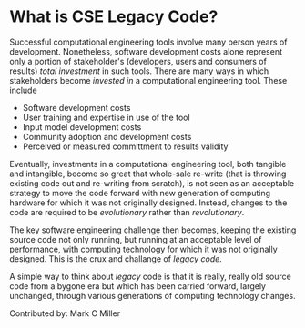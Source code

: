 # What is CSE Legacy Code?

Successful computational engineering tools involve many person years of development. Nonetheless, software
development costs alone represent only a portion of stakeholder's (developers, users and consumers of results)
*total investment* in such tools. There are many ways in which stakeholders become *invested in* a computational
engineering tool. These include

* Software development costs
* User training and expertise in use of the tool
* Input model development costs
* Community adoption and development costs
* Perceived or measured committment to results validity

Eventually, investments in a computational engineering tool, both tangible and intangible, become so great that
whole-sale re-write (that is throwing existing code out and re-writing from scratch), is not seen as an acceptable
strategy to move the code forward with new generation of computing hardware for which it was not originally designed.
Instead, changes to the code are required to be *evolutionary* rather than *revolutionary*.

The key software engineering challenge then becomes, keeping the existing source code not only running, but running at
an acceptable level of performance, with computing technology for which it was not originally designed. This is the
crux and challange of *legacy code*.

A simple way to think about *legacy* code is that it is really, really old source code from a bygone era but which
has been carried forward, largely unchanged, through various generations of computing technology changes.

Contributed by: Mark C Miller
